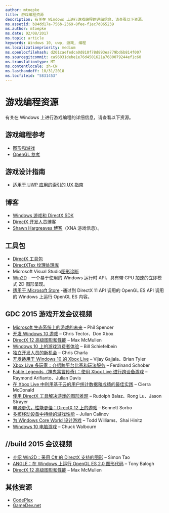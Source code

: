 ```yaml
---
author: mtoepke
title: 游戏编程资源
description: 有关在 Windows 上进行游戏编程的详细信息，请查看以下资源。
ms.assetid: b84dd17a-756b-2369-8fee-f1ec7d865239
ms.author: mtoepke
ms.date: 02/08/2017
ms.topic: article
keywords: Windows 10, uwp, 游戏, 编程
ms.localizationpriority: medium
ms.openlocfilehash: d201caefedca0d810f78d893ea779bd6b814f007
ms.sourcegitcommit: ca96031debe1e76d4501621a7680079244ef1c60
ms.translationtype: MT
ms.contentlocale: zh-CN
ms.lasthandoff: 10/31/2018
ms.locfileid: "5831453"
---
```

# <a name="game-programming-resources"></a>游戏编程资源




有关在 Windows 上进行游戏编程的详细信息，请查看以下资源。

## <a name="game-programming-reference"></a>游戏编程参考


-   [图形和游戏](https://msdn.microsoft.com/library/windows/desktop/ee663279)
-   [OpenGL 参考](http://go.microsoft.com/fwlink/p/?LinkID=288875)

## <a name="game-design-guidance"></a>游戏设计指南


-   [适用于 UWP 应用的索引的 UX 指南](https://msdn.microsoft.com/library/windows/apps/hh465424)

## <a name="blogs"></a>博客


-   [Windows 游戏和 DirectX SDK]( http://go.microsoft.com/fwlink/p/?LinkID=288873)
-   [DirectX 开发人员博客]( http://go.microsoft.com/fwlink/p/?LinkID=288874)
-   [Shawn Hargreaves 博客]( http://go.microsoft.com/fwlink/p/?LinkID=288872)（XNA 游戏信息）。

## <a name="toolkits"></a>工具包


-   [DirectX 工具包](  http://go.microsoft.com/fwlink/p/?LinkID=248929)
-   [DirectXTex 纹理处理库](  http://go.microsoft.com/fwlink/p/?LinkID=248926)
-   Microsoft Visual Studio[图形诊断](https://msdn.microsoft.com/library/windows/apps/hh873207.aspx)
-   [Win2D](https://github.com/Microsoft/Win2D) - 一个易于使用的 Windows 运行时 API，具有带 GPU 加速的立即模式 2D 图形呈现。
-   [适用于 Microsoft Store](http://go.microsoft.com/fwlink/p/?linkid=618387) -通过到 DirectX 11 API 调用的 OpenGL ES API 调用的 Windows 上运行 OpenGL ES 内容。

## <a name="gdc-2015-game-dev-session-videos"></a>GDC 2015 游戏开发会议视频


-   [Microsoft 生态系统上的游戏的未来](http://channel9.msdn.com/Events/GDC/GDC-2015/The-Future-of-Gaming-Across-the-Microsoft-Ecosystem) – Phil Spencer
-   [开发 Windows 10 游戏](http://channel9.msdn.com/Events/GDC/GDC-2015/Developing-Games-for-Windows-10) – Chris Tector、Don Xbox
-   [DirectX 12 高级图形和性能](http://channel9.msdn.com/Events/GDC/GDC-2015/Advanced-DirectX12-Graphics-and-Performance) – Max McMullen
-   [Windows 10 上的游戏消费者体验](http://channel9.msdn.com/Events/GDC/GDC-2015/Gaming-Consumer-Experience-on-Windows-10) – Bill Schiefelbein
-   [独立开发人员的新机会](http://channel9.msdn.com/Events/GDC/GDC-2015/New-Opportunities-for-Independent-Developers) – Chris Charla
-   [开发适用于 Windows 10 的 Xbox Live](http://channel9.msdn.com/Events/GDC/GDC-2015/Developing-with-Xbox-Live-for-Windows-10) – Vijay Gajjala、Brian Tyler
-   [Xbox Live 多玩家：介绍跨平台比赛和玩法服务](http://channel9.msdn.com/Events/GDC/GDC-2015/Xbox-Live-Multiplayer-Introducing-services-for-cross-platform-matchmaking-and-gameplay) – Ferdinand Schober
-   [Fable Legends（神鬼寓言传奇）：使用 Xbox Live 进行跨设备游戏](http://channel9.msdn.com/Events/GDC/GDC-2015/Fable-Legends-Cross-device-Gameplay-with-Xbox-Live) – Raymond Arifianto、Julian Davis
-   [在 Xbox Live 中利用基于云的用户统计数据和成绩的最佳实践](http://channel9.msdn.com/Events/GDC/GDC-2015/Best-Practices-for-Leveraging-Cloud-Based-User-Stats-and-Achievements-in-Xbox-Live) – Cierra McDonald
-   [使用 DirectX 工具解决游戏的图形难题](http://channel9.msdn.com/Events/GDC/GDC-2015/Solve-the-Tough-Graphics-Problems-with-your-Game-Using-DirectX-Tools) – Rudolph Balaz、Rong Lu、Jason Strayer
-   [电源更优，性能更佳：DirectX 12 上的游戏](http://channel9.msdn.com/Events/GDC/GDC-2015/Better-Power-Better-Performance-Your-Game-on-DirectX12) – Bennett Sorbo
-   [多核移动设备中持续的游戏性能](http://channel9.msdn.com/Events/GDC/GDC-2015/Sustained-gaming-performance-in-multi-core-mobile-devices) – Julian Calinov
-   [为 Windows Core World 设计游戏](http://channel9.msdn.com/Events/GDC/GDC-2015/Designing-Games-for-a-Windows-Core-World) – Todd Williams、Shai Hinitz
-   [Windows 10 电脑游戏](http://channel9.msdn.com/Events/GDC/GDC-2015/PC-Games-for-Windows-10) – Chuck Walbourn

## <a name="build-2015-session-videos"></a>//build 2015 会议视频


-   [介绍 Win2D：采用 C# 的 DirectX 支持的图形](https://channel9.msdn.com/Events/Build/2015/2-631) – Simon Tao
-   [ANGLE：在 Windows 上运行 OpenGL ES 2.0 图形代码](https://channel9.msdn.com/Events/Build/2015/3-686) – Tony Balogh
-   [DirectX 12 高级图形和性能](https://channel9.msdn.com/Events/Build/2015/3-673) – Max McMullen

## <a name="other-resources"></a>其他资源


-   [CodePlex](http://go.microsoft.com/fwlink/p/?LinkID=76627)
-   [GameDev.net](http://go.microsoft.com/fwlink/p/?LinkID=288870)

 

 




